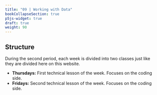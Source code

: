 ```yaml
---
title: "09 | Working with Data"
bookCollapseSection: true
p5js-widget: true
draft: true
weight: 90
---
```


## Structure

During the second period, each week is divided into two classes just like they are divided here on this website.

- **Thursdays:** First technical lesson of the week. Focuses on the coding side.
- **Fridays:** Second technical lesson of the week. Focuses on the coding side.